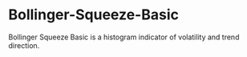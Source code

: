 # Bollinger-Squeeze-Basic
Bollinger Squeeze Basic is a histogram indicator of volatility and trend direction.

